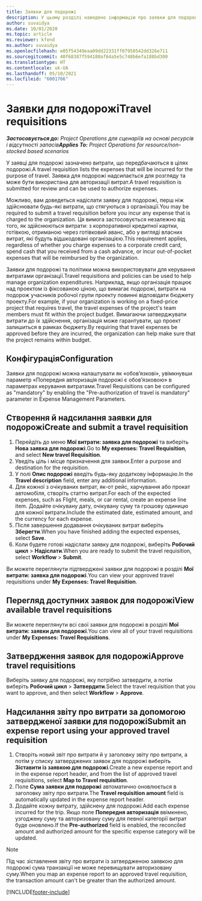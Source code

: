 ```yaml
---
title: Заявки для подорожі
description: У цьому розділі наведено інформацію про заявки для подорожі.
author: suvaidya
ms.date: 10/01/2020
ms.topic: article
ms.reviewer: kfend
ms.author: suvaidya
ms.openlocfilehash: e05f54349eaa09dd22331ff07950542dd326e711
ms.sourcegitcommit: 40f68387f594180af64a5e5c748b6efa188bd300
ms.translationtype: HT
ms.contentlocale: uk-UA
ms.lasthandoff: 05/10/2021
ms.locfileid: "6001766"
---
```

# <a name="travel-requisitions"></a><span data-ttu-id="6133c-103">Заявки для подорожі</span><span class="sxs-lookup"><span data-stu-id="6133c-103">Travel requisitions</span></span>

<span data-ttu-id="6133c-104">_**Застосовується до:** Project Operations для сценаріїв на основі ресурсів і відсутності запасів_</span><span class="sxs-lookup"><span data-stu-id="6133c-104">_**Applies To:** Project Operations for resource/non-stocked based scenarios_</span></span>

<span data-ttu-id="6133c-105">У заявці для подорожі зазначено витрати, що передбачаються в цілях подорожі.</span><span class="sxs-lookup"><span data-stu-id="6133c-105">A travel requisition lists the expenses that will be incurred for the purpose of travel.</span></span> <span data-ttu-id="6133c-106">Заявка для подорожі надсилається для розгляду та може бути використана для авторизації витрат.</span><span class="sxs-lookup"><span data-stu-id="6133c-106">A travel requisition is submitted for review and can be used to authorize expenses.</span></span>

<span data-ttu-id="6133c-107">Можливо, вам доведеться надіслати заявку для подорожі, перш ніж здійснювати будь-які витрати, що стягуються з організації.</span><span class="sxs-lookup"><span data-stu-id="6133c-107">You may be required to submit a travel requisition before you incur any expense that is charged to the organization.</span></span> <span data-ttu-id="6133c-108">Ця вимога застосовується незалежно від того, як здійснюються витрати: з корпоративної кредитної картки, готівкою, отриманою через готівковий аванс, або у вигляді власних витрат, які будуть відшкодовані організацією.</span><span class="sxs-lookup"><span data-stu-id="6133c-108">This requirement applies, regardless of whether you charge expenses to a corporate credit card, spend cash that you received from a cash advance, or incur out-of-pocket expenses that will be reimbursed by the organization.</span></span>

<span data-ttu-id="6133c-109">Заявки для подорожі та політики можна використовувати для керування витратами організації.</span><span class="sxs-lookup"><span data-stu-id="6133c-109">Travel requisitions and policies can be used to help manage organization expenditures.</span></span> <span data-ttu-id="6133c-110">Наприклад, якщо організація працює над проектом із фіксованою ціною, що вимагає подорожі, витрати на подорож учасників робочої групи проекту повинні відповідати бюджету проекту.</span><span class="sxs-lookup"><span data-stu-id="6133c-110">For example, if your organization is working on a fixed-price project that requires travel, the travel expenses of the project's team members must fit within the project budget.</span></span> <span data-ttu-id="6133c-111">Вимагаючи затверджувати витрати до їх здійснення, організація може гарантувати, що проект залишиться в рамках бюджету.</span><span class="sxs-lookup"><span data-stu-id="6133c-111">By requiring that travel expenses be approved before they are incurred, the organization can help make sure that the project remains within budget.</span></span>

## <a name="configuration"></a><span data-ttu-id="6133c-112">Конфігурація</span><span class="sxs-lookup"><span data-stu-id="6133c-112">Configuration</span></span> 

<span data-ttu-id="6133c-113">Заявки для подорожі можна налаштувати як «обов’язкові», увімкнувши параметр «Попередня авторизація подорожі є обов’язковою» в параметрах керування витратами.</span><span class="sxs-lookup"><span data-stu-id="6133c-113">Travel Requisitions can be configured as "mandatory" by enabling the "Pre-authorization of travel is mandatory" parameter in Expense Management Parameters.</span></span> 

## <a name="create-and-submit-a-travel-requisition"></a><span data-ttu-id="6133c-114">Створення й надсилання заявки для подорожі</span><span class="sxs-lookup"><span data-stu-id="6133c-114">Create and submit a travel requisition</span></span>

1. <span data-ttu-id="6133c-115">Перейдіть до меню **Мої витрати: заявка для подорожі** та виберіть **Нова заявка для подорожі**.</span><span class="sxs-lookup"><span data-stu-id="6133c-115">Go to **My expenses: Travel Requisition**, and select **New travel Requisition**.</span></span>
2. <span data-ttu-id="6133c-116">Уведіть ціль і місце призначення для заявки.</span><span class="sxs-lookup"><span data-stu-id="6133c-116">Enter a purpose and destination for the requisition.</span></span>
3. <span data-ttu-id="6133c-117">У полі **Опис подорожі** введіть будь-яку додаткову інформацію.</span><span class="sxs-lookup"><span data-stu-id="6133c-117">In the  **Travel description** field, enter any additional information.</span></span> 
4. <span data-ttu-id="6133c-118">Для кожної з очікуваних витрат, як-от рейс, харчування або прокат автомобіля, створіть статтю витрат.</span><span class="sxs-lookup"><span data-stu-id="6133c-118">For each of the expected expenses, such as Flight, meals, or car rental, create an expense line item.</span></span> <span data-ttu-id="6133c-119">Додайте очікувану дату, очікувану суму та грошову одиницю для кожної витрати.</span><span class="sxs-lookup"><span data-stu-id="6133c-119">Include the estimated date, estimated amount, and the currency for each expense.</span></span> 
5. <span data-ttu-id="6133c-120">Після завершення додавання очікуваних витрат виберіть **Зберегти**.</span><span class="sxs-lookup"><span data-stu-id="6133c-120">When you have finished adding the expected expenses, select **Save**.</span></span>
6. <span data-ttu-id="6133c-121">Коли будете готові надіслати заявку для подорожі, виберіть **Робочий цикл** > **Надіслати**.</span><span class="sxs-lookup"><span data-stu-id="6133c-121">When you are ready to submit the travel requisition, select **Workflow** > **Submit**.</span></span>

<span data-ttu-id="6133c-122">Ви можете переглянути підтверджені заявки для подорожі в розділі **Мої витрати: заявка для подорожі**.</span><span class="sxs-lookup"><span data-stu-id="6133c-122">You can view your approved travel requisitions under **My Expenses: Travel Requisition**.</span></span> 

## <a name="view-available-travel-requisitions"></a><span data-ttu-id="6133c-123">Перегляд доступних заявок для подорожі</span><span class="sxs-lookup"><span data-stu-id="6133c-123">View available travel requisitions</span></span>

<span data-ttu-id="6133c-124">Ви можете переглянути всі свої заявки для подорожі в розділі **Мої витрати: заявки для подорожі**.</span><span class="sxs-lookup"><span data-stu-id="6133c-124">You can view all of your travel requisitions under **My Expenses: Travel Requisitions**.</span></span>

## <a name="approve-travel-requisitions"></a><span data-ttu-id="6133c-125">Затвердження заявок для подорожі</span><span class="sxs-lookup"><span data-stu-id="6133c-125">Approve travel requisitions</span></span>

<span data-ttu-id="6133c-126">Виберіть заявку для подорожі, яку потрібно затвердити, а потім виберіть **Робочий цикл** > **Затвердити**.</span><span class="sxs-lookup"><span data-stu-id="6133c-126">Select the travel requisition that you want to approve, and then select **Workflow** > **Approve**.</span></span>  

## <a name="submit-an-expense-report-using-your-approved-travel-requisition"></a><span data-ttu-id="6133c-127">Надсилання звіту про витрати за допомогою затвердженої заявки для подорожі</span><span class="sxs-lookup"><span data-stu-id="6133c-127">Submit an expense report using your approved travel requisition</span></span>

1. <span data-ttu-id="6133c-128">Створіть новий звіт про витрати й у заголовку звіту про витрати, а потім у списку затверджених заявок для подорожі виберіть **Зіставити із заявкою для подорожі**.</span><span class="sxs-lookup"><span data-stu-id="6133c-128">Create a new expense report and in the expense report header, and from the list of approved travel requisitions, select **Map to Travel requisition**.</span></span>
2. <span data-ttu-id="6133c-129">Поле **Сума заявки для подорожі** автоматично оновлюється в заголовку звіту про витрати.</span><span class="sxs-lookup"><span data-stu-id="6133c-129">The **Travel requisition amount** field is automatically updated in the expense report header.</span></span>
3. <span data-ttu-id="6133c-130">Додайте кожну витрату, здійснену для подорожі.</span><span class="sxs-lookup"><span data-stu-id="6133c-130">Add each expense incurred for the trip.</span></span> <span data-ttu-id="6133c-131">Якщо поле **Попередня авторизація** ввімкнено, узгоджену суму та авторизовану суму для певної категорії витрат буде оновлено.</span><span class="sxs-lookup"><span data-stu-id="6133c-131">If the **Pre-authorized** field is enabled, the reconciled amount and authorized amount for the specific expense category will be updated.</span></span>

> [!NOTE]
> <span data-ttu-id="6133c-132">Під час зіставлення звіту про витрати із затвердженою заявкою для подорожі сума транзакції не може перевищувати авторизовану суму.</span><span class="sxs-lookup"><span data-stu-id="6133c-132">When you map an expense report to an approved travel requisition, the transaction amount can't be greater than the authorized amount.</span></span> 


[!INCLUDE[footer-include](../includes/footer-banner.md)]